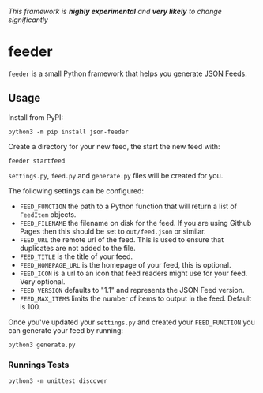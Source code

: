 _This framework is **highly experimental** and **very likely** to change significantly_

# feeder

`feeder` is a small Python framework that helps you generate [JSON Feeds][jsonfeed.org].


## Usage

Install from PyPI:

```
python3 -m pip install json-feeder
```

Create a directory for your new feed, the start the new feed with:

```
feeder startfeed
```

`settings.py`, `feed.py` and `generate.py` files will be created for you.

The following settings can be configured:

- `FEED_FUNCTION` the path to a Python function that will return a list of `FeedItem` objects.
- `FEED_FILENAME` the filename on disk for the feed. If you are using Github Pages then this should be set to `out/feed.json` or similar.
- `FEED_URL` the remote url of the feed. This is used to ensure that duplicates are not added to the file.
- `FEED_TITLE` is the title of your feed.
- `FEED_HOMEPAGE_URL` is the homepage of your feed, this is optional.
- `FEED_ICON` is a url to an icon that feed readers might use for your feed. Very optional.
- `FEED_VERSION` defaults to "1.1" and represents the JSON Feed version.
- `FEED_MAX_ITEMS` limits the number of items to output in the feed. Default is 100.

Once you've updated your `settings.py` and created your `FEED_FUNCTION` you can generate your feed by running:

```
python3 generate.py
```


### Runnings Tests

```
python3 -m unittest discover
```


  [jsonfeed.org]: https://www.jsonfeed.org
